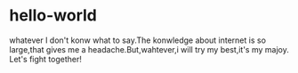 # hello-world
whatever
I don't konw what to say.The konwledge about internet is so large,that gives me a headache.But,wahtever,i will try my best,it's my majoy.
Let's fight together!
